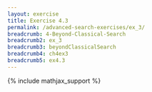 ```yaml
---
layout: exercise
title: Exercise 4.3
permalink: /advanced-search-exercises/ex_3/
breadcrumb: 4-Beyond-Classical-Search
breadcrumb2: ex_3
breadcrumb3: beyondClassicalSearch
breadcrumb4: ch4ex3
breadcrumb5: ex4.3
---
```


{% include mathjax_support %}

